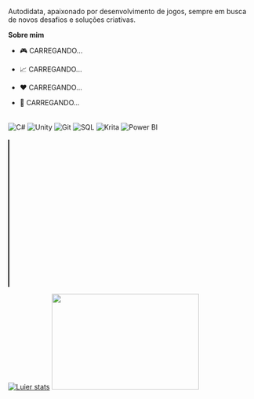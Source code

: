 

Autodidata, apaixonado por desenvolvimento de jogos, sempre em busca de novos desafios e soluções criativas.

**Sobre mim**

- 🎮 CARREGANDO...

- 📈 CARREGANDO...

- ❤️ CARREGANDO...

- 💬 CARREGANDO...

<div style="display: inline_block; margin-right: 5px;"><br/>
  <img align="center" alt="C#" src="https://img.icons8.com/color/24/000000/c-sharp-logo.png"/>
  <img align="center" alt="Unity" src="https://img.icons8.com/color/24/000000/unity.png"/>
  <img align="center" alt="Git" src="https://img.icons8.com/color/24/000000/git.png"/>
  <img align="center" alt="SQL" src="https://img.icons8.com/color/24/000000/database.png"/>
  <img align="center" alt="Krita" src="https://img.icons8.com/color/24/000000/krita.png"/>
  <img align="center" alt="Power BI" src="https://img.icons8.com/color/24/000000/power-bi.png"/>
</div><br/>

<div style="border-left: 2px solid #000; height: 300px;"></div>

[![Luier stats](https://github-readme-stats.vercel.app/api?username=lucasoliveiradasilva&show_icons=true&theme=github_dark&locale=pt-br)](https://github.com/anuraghazra/github-readme-stats)
<img src="https://github-readme-stats.vercel.app/api/top-langs/?username=lucasoliveiradasilva&show_icons=true&theme=github_dark&locale=pt-br&langs_count=5" width="300" height="195"/>




